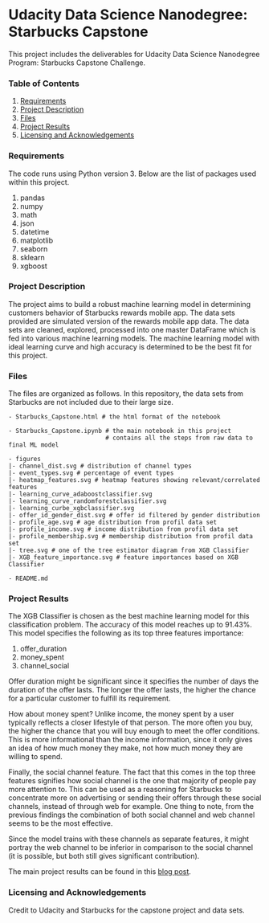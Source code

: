 # Udacity Data Science Nanodegree: Starbucks Capstone

This project includes the deliverables for Udacity Data Science Nanodegree Program: Starbucks Capstone Challenge.


### Table of Contents 

1. [Requirements](#requirements)
2. [Project Description](#description)
3. [Files](#files)
4. [Project Results](#results)
5. [Licensing and Acknowledgements](#licensing)

### Requirements<a name="requirements"></a>

The code runs using Python version 3. Below are the list of packages used within this project.

1. pandas
2. numpy 
3. math
4. json
5. datetime
6. matplotlib
7. seaborn
8. sklearn
9. xgboost

### Project Description<a name="description"></a>

The project aims to build a robust machine learning model in determining customers behavior of Starbucks rewards mobile app. The data sets provided are simulated version of the rewards mobile app data. The data sets are cleaned, explored, processed into one master DataFrame which is fed into various machine learning models. The machine learning model with ideal learning curve and high accuracy is determined to be the best fit for this project.

### Files<a name="files"></a>

The files are organized as follows. In this repository, the data sets from Starbucks are not included due to their large size. 

```
- Starbucks_Capstone.html # the html format of the notebook

- Starbucks_Capstone.ipynb # the main notebook in this project
                           # contains all the steps from raw data to final ML model

- figures
|- channel_dist.svg # distribution of channel types
|- event_types.svg # percentage of event types
|- heatmap_features.svg # heatmap features showing relevant/correlated features
|- learning_curve_adaboostclassifier.svg 
|- learning_curve_randomforestclassifier.svg
|- learning_curbe_xgbclassifier.svg
|- offer_id_gender_dist.svg # offer id filtered by gender distribution
|- profile_age.svg # age distribution from profil data set
|- profile_income.svg # income distribution from profil data set
|- profile_membership.svg # membership distribution from profil data set
|- tree.svg # one of the tree estimator diagram from XGB Classifier
|- XGB_feature_importance.svg # feature importances based on XGB Classifier

- README.md
```

### Project Results<a name="results"></a>

The XGB Classifier is chosen as the best machine learning model for this classification problem. The accuracy of this model reaches up to 91.43%. This model specifies the following as its top three features importance:

1. offer_duration
2. money_spent
3. channel_social

Offer duration might be significant since it specifies the number of days the duration of the offer lasts. The longer the offer lasts, the higher the chance for a particular customer to fulfill its requirement.

How about money spent? Unlike income, the money spent by a user typically reflects a closer lifestyle of that person. The more often you buy, the higher the chance that you will buy enough to meet the offer conditions. This is more informational than the income information, since it only gives an idea of how much money they make, not how much money they are willing to spend.

Finally, the social channel feature. The fact that this comes in the top three features signifies how social channel is the one that majority of people pay more attention to. This can be used as a reasoning for Starbucks to concentrate more on advertising or sending their offers through these social channels, instead of through web for example. One thing to note, from the previous findings the combination of both social channel and web channel seems to be the most effective. 

Since the model trains with these channels as separate features, it might portray the web channel to be inferior in comparison to the social channel (it is possible, but both still gives significant contribution).

The main project results can be found in this [blog post](https://medium.com/@prabowoas1002/starbucks-capstone-challenge-16f4234d447b).

### Licensing and Acknowledgements<a name="licensing"></a>

Credit to Udacity and Starbucks for the capstone project and data sets. 
